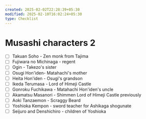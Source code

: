```yaml
---
created: 2025-02-02T22:28:39+05:30
modified: 2025-02-10T16:02:24+05:30
type: Checklist
---
```


# Musashi characters 2

- [ ] Takuan Soho - Zen monk from Tajima
- [ ] Fujiwara no Michinaga - regent
- [ ] Ogin - Takezo's sister
- [ ] Osugi Hon'iden- Matahachi's mother
- [ ] Heita Hon'iden - Osugi's grandson
- [ ] Ikeda Terumasa - Lord of Himeji Castle
- [ ] Gonroku Fuchikawa - Matahachi Hon'iden's uncle
- [ ] Akamatsu Masanori - Shimmen Lord of Himeji Castle previously
- [ ] Aoki Tanzaemon - Scraggy Beard
- [ ] Yoshioka Kempon - sword teacher for Ashikaga shogunate
- [ ] Seijuro and Denshichiro - children of Yoshioka 
